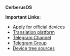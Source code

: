 **CerberusOS**

**Important Links:**

- [Apply for official devices](https://github.com/Cerberus-Future/official_devices) 
- [Translation platform](http://translate.pixelexperience.org/)
- [Telegram Channel](https://t.me/cospa_feed)
- [Telegram Group](https://t.me/CerberusOS)
- [Device tree sources](https://github.com/Cerberus-Devices/) 
